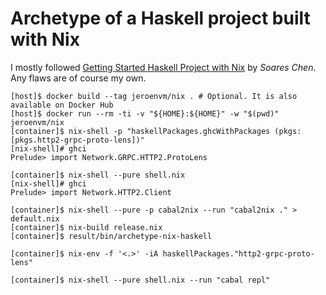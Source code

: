 # Archetype of a Haskell project built with Nix

I mostly followed [Getting Started Haskell Project with Nix](https://maybevoid.com/posts/2019-01-27-getting-started-haskell-nix.html) by _Soares Chen_. Any flaws are of course my own.

```
[host]$ docker build --tag jeroenvm/nix . # Optional. It is also available on Docker Hub
[host]$ docker run --rm -ti -v "${HOME}:${HOME}" -w "$(pwd)" jeroenvm/nix
[container]$ nix-shell -p "haskellPackages.ghcWithPackages (pkgs: [pkgs.http2-grpc-proto-lens])"
[nix-shell]# ghci
Prelude> import Network.GRPC.HTTP2.ProtoLens

[container]$ nix-shell --pure shell.nix
[nix-shell]# ghci
Prelude> import Network.HTTP2.Client

[container]$ nix-shell --pure -p cabal2nix --run "cabal2nix ." > default.nix
[container]$ nix-build release.nix
[container]$ result/bin/archetype-nix-haskell

[container]$ nix-env -f '<.>' -iA haskellPackages."http2-grpc-proto-lens"

[container]$ nix-shell --pure shell.nix --run "cabal repl"
```
